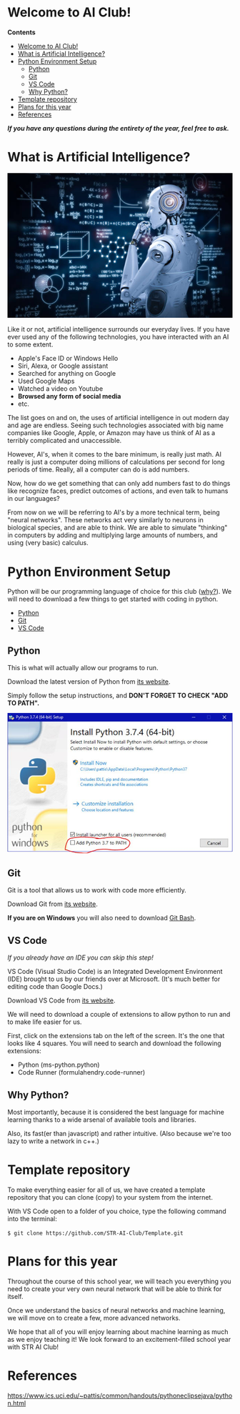 # Welcome to AI Club!

**Contents**
- [Welcome to AI Club!](#welcome-to-ai-club)
- [What is Artificial Intelligence?](#what-is-artificial-intelligence)
- [Python Environment Setup](#python-environment-setup)
  - [Python](#python)
  - [Git](#git)
  - [VS Code](#vs-code)
  - [Why Python?](#why-python)
- [Template repository](#template-repository)
- [Plans for this year](#plans-for-this-year)
- [References](#references)

***If you have any questions during the entirety of the year, feel free to ask.***

# What is Artificial Intelligence?

![](images/thinking.jpg)

Like it or not, artificial intelligence surrounds our everyday lives. If you have ever used any of the following technologies, you have interacted with an AI to some extent.
- Apple's Face ID or Windows Hello
- Siri, Alexa, or Google assistant
- Searched for anything on Google
- Used Google Maps
- Watched a video on Youtube
- **Browsed any form of social media**
- etc.

The list goes on and on, the uses of artificial intelligence in out modern day and age are endless. Seeing such technologies associated with big name companies like Google, Apple, or Amazon may have us think of AI as a terribly complicated and unaccessible.

However, AI's, when it comes to the bare minimum, is really just math. AI really is just a computer doing millions of calculations per second for long periods of time. Really, all a computer can do is add numbers.

Now, how do we get something that can only add numbers fast to do things like recognize faces, predict outcomes of actions, and even talk to humans in our languages?

From now on we will be referring to AI's by a more technical term, being "neural networks". These networks act very similarly to neurons in biological species, and are able to think. We are able to simulate "thinking" in computers by adding and multiplying large amounts of numbers, and using (very basic) calculus.

# Python Environment Setup

Python will be our programming language of choice for this club ([why?](#why-python)). We will need to download a few things to get started with coding in python.
- [Python](#python)
- [Git](#git)
- [VS Code](#vs-code)

## Python

This is what will actually allow our programs to run.

Download the latest version of Python from [its website](https://www.python.org/downloads/).

Simply follow the setup instructions, and **DON'T FORGET TO CHECK "ADD TO PATH".**

![](images/python_installer.jpg)

## Git

Git is a tool that allows us to work with code more efficiently.

Download Git from [its website](https://git-scm.com/downloads).

**If you are on Windows** you will also need to download [Git Bash](https://git-scm.com/downloads).

## VS Code

*If you already have an IDE you can skip this step!*

VS Code (Visual Studio Code) is an Integrated Development Environment (IDE) brought to us by our friends over at Microsoft. (It's much better for editing code than Google Docs.)

Download VS Code from [its website](https://code.visualstudio.com/download).

We will need to download a couple of extensions to allow python to run and to make life easier for us.

First, click on the extensions tab on the left of the screen. It's the one that looks like 4 squares. You will need to search and download the following extensions:
- Python (ms-python.python)
- Code Runner (formulahendry.code-runner)

## Why Python?

Most importantly, because it is considered the best language for machine learning thanks to a wide arsenal of available tools and libraries.

Also, its fast(er than javascript) and rather intuitive. (Also because we're too lazy to write a network in c++.)


# Template repository

To make everything easier for all of us, we have created a template repository that you can clone (copy) to your system from the internet.

With VS Code open to a folder of you choice, type the following command into the terminal:

`$ git clone https://github.com/STR-AI-Club/Template.git`

# Plans for this year

Throughout the course of this school year, we will teach you everything you need to create your very own neural network that will be able to think for itself.

Once we understand the basics of neural networks and machine learning, we will move on to create a few, more advanced networks.

We hope that all of you will enjoy learning about machine learning as much as we enjoy teaching it! We look forward to an excitement-filled school year with STR AI Club!

# References

https://www.ics.uci.edu/~pattis/common/handouts/pythoneclipsejava/python.html
